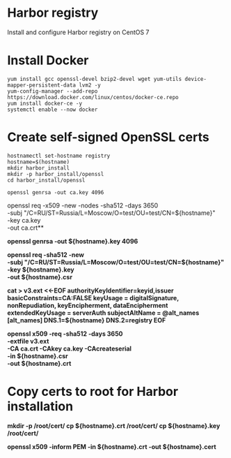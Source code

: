 # Harbor registry
Install and configure Harbor registry on CentOS 7
# Install Docker

```
yum install gcc openssl-devel bzip2-devel wget yum-utils device-mapper-persistent-data lvm2 -y
yum-config-manager --add-repo https://download.docker.com/linux/centos/docker-ce.repo
yum install docker-ce -y
systemctl enable --now docker
```
# Create self-signed OpenSSL certs
```
hostnamectl set-hostname registry
hostname=$(hostname)
mkdir harbor_install
mkdir -p harbor_install/openssl
cd harbor_install/openssl
```

```
openssl genrsa -out ca.key 4096
```

openssl req -x509 -new -nodes -sha512 -days 3650 \
-subj "/C=RU/ST=Russia/L=Moscow/O=test/OU=test/CN=${hostname}" \
-key ca.key \
-out ca.crt**

**openssl genrsa -out ${hostname}.key 4096**

**openssl req -sha512 -new \
-subj "/C=RU/ST=Russia/L=Moscow/O=test/OU=test/CN=${hostname}" \
-key ${hostname}.key \
-out ${hostname}.csr**

**cat > v3.ext <<-EOF
authorityKeyIdentifier=keyid,issuer
basicConstraints=CA:FALSE
keyUsage = digitalSignature, nonRepudiation, keyEncipherment, dataEncipherment
extendedKeyUsage = serverAuth
subjectAltName = @alt_names
[alt_names]
DNS.1=${hostname}
DNS.2=registry
EOF**

**openssl x509 -req -sha512 -days 3650 \
-extfile v3.ext \
-CA ca.crt -CAkey ca.key -CAcreateserial \
-in ${hostname}.csr \
-out ${hostname}.crt**

# Copy certs to root for Harbor installation
**mkdir -p /root/cert/
cp ${hostname}.crt /root/cert/
cp ${hostname}.key /root/cert/**

**openssl x509 -inform PEM -in ${hostname}.crt -out ${hostname}.cert**
